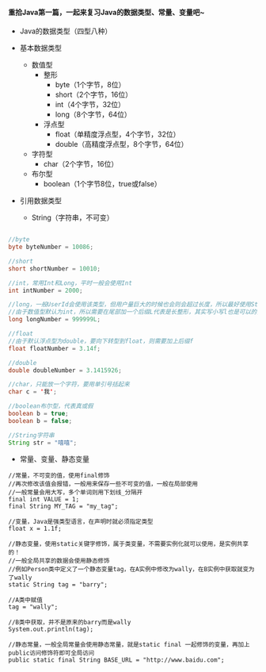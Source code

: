 #### 重拾Java第一篇，一起来复习**Java**的**数据类型、常量、变量**吧~

- Java的数据类型（四型八种）

- 基本数据类型
    * 数值型
        + 整形
            - byte（1个字节，8位）
            - short（2个字节，16位）
            - int（4个字节，32位）
            - long（8个字节，64位）
        + 浮点型
            - float（单精度浮点型，4个字节，32位）
            - double（高精度浮点型，8个字节，64位）
    * 字符型
        + char（2个字节，16位）
    * 布尔型
        + boolean（1个字节8位，true或false）
- 引用数据类型
    * String（字符串，不可变）

```java

//byte
byte byteNumber = 10086;

//short
short shortNumber = 10010;

//int，常用Int和Long，平时一般会使用Int
int intNumber = 2000;

//long，一般UserId会使用该类型，但用户量巨大的时候也会则会超过长度，所以最好使用String
//由于数值型默认为int，所以需要在尾部加一个后缀L代表是长整形，其实写小写l也是可以的，但是l和1像，所以一般用大写L
long longNumber = 999999L;

//float
//由于默认浮点型为double，要向下转型到float，则需要加上后缀f
float floatNumber = 3.14f;

//double
double doubleNumber = 3.1415926;

//char，只能放一个字符，要用单引号括起来
char c = '我';

//boolean布尔型，代表真或假
boolean b = true;
boolean b = false;

//String字符串
String str = "嘻嘻";
```

- 常量、变量、静态变量

```
//常量，不可变的值，使用final修饰
//再次修改该值会报错，一般用来保存一些不可变的值，一般在局部使用
//一般常量会用大写，多个单词则用下划线_分隔开
final int VALUE = 1;
final String MY_TAG = "my_tag";

//变量，Java是强类型语言，在声明时就必须指定类型
float x = 1.1f;

//静态变量，使用static关键字修饰，属于类变量，不需要实例化就可以使用，是实例共享的！
//一般全局共享的数据会使用静态修饰
//例如Person类中定义了一个静态变量tag，在A实例中修改为wally，在B实例中获取就变为了wally
static String tag = "barry";

//A类中赋值
tag = "wally";

//B类中获取，并不是原来的barry而是wally
System.out.println(tag);

//静态常量，一般全局常量会使用静态常量，就是static final 一起修饰的变量，再加上public访问修饰符即可全局访问
public static final String BASE_URL = "http://www.baidu.com";
```